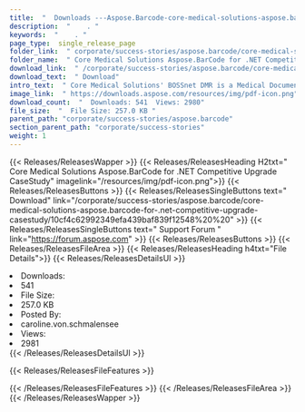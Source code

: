 ```yaml
---
title:  "  Downloads ---Aspose.Barcode-core-medical-solutions-aspose.barcode-for-.net-competitive-upgrade-casestudy . " 
description:  "    . " 
keywords:  "    . " 
page_type:  single_release_page
folder_link:  " corporate/success-stories/aspose.barcode/core-medical-solutions-aspose.barcode-for-.net-competitive-upgrade-casestudy/"
folder_name:  " Core Medical Solutions Aspose.BarCode for .NET Competitive Upgrade CaseStudy"
download_link:  " /corporate/success-stories/aspose.barcode/core-medical-solutions-aspose.barcode-for-.net-competitive-upgrade-casestudy/10cf4c62992349efa439baf839f12548"
download_text:  " Download"
intro_text:  " Core Medical Solutions' BOSSnet DMR is a Medical Document acquisition and displa..."
image_link:  " https://downloads.aspose.com/resources/img/pdf-icon.png"
download_count:  "  Downloads: 541  Views: 2980"
file_size:  "  File Size: 257.0 KB "
parent_path: "corporate/success-stories/aspose.barcode"                                                              
section_parent_path: "corporate/success-stories"
weight: 1 
---
```


{{< Releases/ReleasesWapper >}}
  {{< Releases/ReleasesHeading H2txt=" Core Medical Solutions Aspose.BarCode for .NET Competitive Upgrade CaseStudy" imagelink="/resources/img/pdf-icon.png">}}
  {{< Releases/ReleasesButtons >}}
    {{< Releases/ReleasesSingleButtons text=" Download" link="/corporate/success-stories/aspose.barcode/core-medical-solutions-aspose.barcode-for-.net-competitive-upgrade-casestudy/10cf4c62992349efa439baf839f12548%20%20" >}}
    {{< Releases/ReleasesSingleButtons text=" Support Forum " link="https://forum.aspose.com" >}}
  {{< Releases/ReleasesButtons >}}
  {{< Releases/ReleasesFileArea >}}
    {{< Releases/ReleasesHeading h4txt="File Details">}}
    {{< Releases/ReleasesDetailsUl >}}
             <li>Downloads:</li><li>541</li><li>File Size:</li><li>257.0 KB</li><li>Posted By:</li><li>caroline.von.schmalensee</li><li>Views:</li><li>2981</li>
    {{< /Releases/ReleasesDetailsUl >}}

  {{< Releases/ReleasesFileFeatures >}}
      
  {{< /Releases/ReleasesFileFeatures >}}
 {{< /Releases/ReleasesFileArea >}}
{{< /Releases/ReleasesWapper >}}


